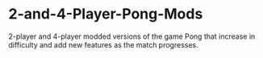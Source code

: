 # 2-and-4-Player-Pong-Mods
2-player and 4-player modded versions of the game Pong that increase in difficulty and add new features as the match progresses.
